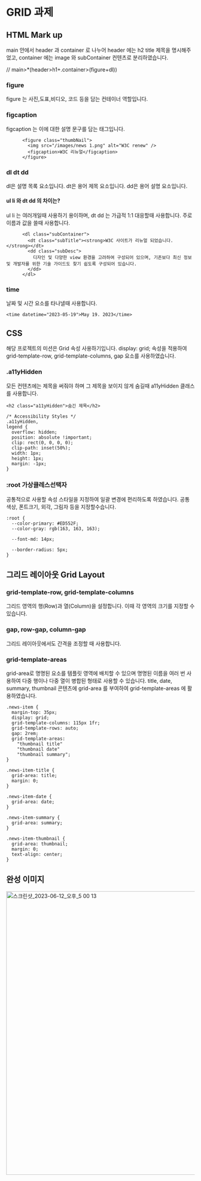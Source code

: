# GRID 과제

## HTML Mark up 
main 안에서 header 과 container 로 나누어 
header 에는 h2 title 제목을 명시해주었고,
container 에는 image 와 subContainer 컨텐츠로 분리하였습니다.

// main>*(header>h1+.container>(figure+dl))

### figure
figure 는 사진,도표,비디오, 코드 등을 담는 컨테이너 역할입니다.
### figcaption
figcaption 는 이에 대한 설명 문구를 담는 태그입니다. 
```
      <figure class="thumbNail">
        <img src="/images/news 1.png" alt="W3C renew" />
        <figcaption>W3C 리뉴얼</figcaption>
      </figure>
```

### dl dt dd
dl은 설명 목록 요소입니다.
dt은 용어 제목 요소입니다.
dd은 용어 설명 요소입니다.
#### ul li 와 dt dd 의 차이는?
ul li 는 여러개일때 사용하기 용이하며,
dt dd 는 가급적 1:1 대응할때 사용합니다. 주로 이름과 값을 쓸때 사용합니다.
```
      <dl class="subContainer">
        <dt class="subTitle"><strong>W3C 사이트가 리뉴얼 되었습니다.</strong></dt>
        <dd class="subDesc">
          디자인 및 다양한 view 환경을 고려하여 구성되어 있으며, 기존보다 최신 정보 및 개발자를 위한 기술 가이드도 찾기 쉽도록 구성되어 있습니다.
        </dd>
      </dl>
```
### time
날짜 및 시간 요소를 타나낼때 사용합니다.
```
<time datetime="2023-05-19">May 19. 2023</time>
```

## CSS
해당 프로젝트의 미션은 Grid 속성 사용하기입니다. display: grid; 속성을 적용하여 grid-template-row, grid-template-columns, gap 요소를 사용하였습니다.

### .a11yHidden
모든 컨텐츠에는 제목을 써줘야 하며 그 제목을 보이지 않게 숨길때 a11yHidden 클래스를 사용합니다.
```
<h2 class="a11yHidden">숨긴 제목</h2>

/* Accessibility Styles */
.a11yHidden,
legend {
  overflow: hidden;
  position: absolute !important;
  clip: rect(0, 0, 0, 0);
  clip-path: inset(50%);
  width: 1px;
  height: 1px;
  margin: -1px;
}
```

### :root 가상클레스선택자
공통적으로 사용할 속성 스타일을 지정하여 일괄 변경에 편리하도록 하였습니다. 공통 색상, 폰트크기, 외각, 그림자 등을 지정할수습니다.
```
:root {
  --color-primary: #ED552F;
  --color-gray: rgb(163, 163, 163);

  --font-md: 14px;

  --border-radius: 5px;
}
```
## 그리드 레이아웃 Grid Layout
### grid-template-row, grid-template-columns
그리드 영역의 행(Row)과 열(Column)을 설정합니다. 이때 각 영역의 크기를 지정할 수 있습니다.
### gap, row-gap, column-gap
그리드 레이아웃에서도 간격을 조정할 때 사용합니다.
### grid-template-areas
grid-area로 명명된 요소를 템플릿 영역에 배치할 수 있으며 명명된 이름을 여러 번 사용하여 다중 행이나 다중 열이 병합된 형태로 사용할 수 있습니다.
title, date, summary, thumbnail 콘텐츠에 grid-area 를 부여하여 grid-template-areas 에 활용하였습니다.
```
.news-item {
  margin-top: 35px;
  display: grid;
  grid-template-columns: 115px 1fr;
  grid-template-rows: auto;
  gap: 2rem;
  grid-template-areas:
    "thumbnail title"
    "thumbnail date"
    "thumbnail summary";
}

.news-item-title {
  grid-area: title;
  margin: 0;
}

.news-item-date {
  grid-area: date;
}

.news-item-summary {
  grid-area: summary;
}

.news-item-thumbnail {
  grid-area: thumbnail;
  margin: 0;
  text-align: center;
}
```
## 완성 이미지
<img width="755" alt="스크린샷_2023-06-12_오후_5 00 13" src="https://github.com/jellyjoji/home-work/assets/74365275/0d48fdcf-79cb-4aa6-a4fc-215240da6bac">




